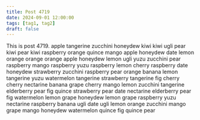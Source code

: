 ```yaml
---
title: Post 4719
date: 2024-09-01 12:00:00
tags: [tag1, tag2]
draft: false
---
```

This is post 4719.
apple
tangerine
zucchini
honeydew
kiwi
kiwi
ugli
pear
kiwi
pear
kiwi
raspberry
orange
quince
mango
apple
honeydew
date
lemon
orange
orange
orange
apple
honeydew
lemon
ugli
yuzu
zucchini
pear
raspberry
mango
raspberry
yuzu
raspberry
lemon
cherry
raspberry
date
honeydew
strawberry
zucchini
raspberry
pear
orange
banana
lemon
tangerine
yuzu
watermelon
tangerine
strawberry
tangerine
fig
cherry
cherry
nectarine
banana
grape
cherry
mango
lemon
zucchini
tangerine
elderberry
pear
fig
quince
strawberry
pear
date
nectarine
elderberry
pear
fig
watermelon
lemon
grape
honeydew
lemon
grape
raspberry
yuzu
nectarine
raspberry
banana
ugli
date
ugli
lemon
orange
zucchini
mango
grape
mango
honeydew
watermelon
quince
fig
quince
pear
